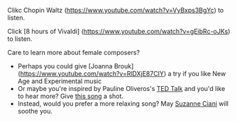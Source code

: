 Clikc Chopin Waltz (https://www.youtube.com/watch?v=VyBxps3BgYc) to listen.

Click [8 hours of Vivaldi] (https://www.youtube.com/watch?v=gEibRc-oJKs) to listen.

Care to learn more about female composers?
 * Perhaps you could give [Joanna Brouk] (https://www.youtube.com/watch?v=RlDXjE87CIY) a try if you like New Age and Experimental music
 * Or maybe you're inspired by Pauline Oliveros's [TED Talk](https://www.youtube.com/watch?v=_QHfOuRrJB8) and you'd like to hear more? Give [this song](https://www.youtube.com/watch?v=AnW8S-S26MQ) a shot.
 * Instead, would you prefer a more relaxing song? May [Suzanne Ciani](https://www.youtube.com/watch?v=RdnJ7VvU-tg) will soothe you.
 
 

